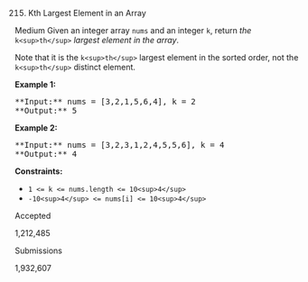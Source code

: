 215. Kth Largest Element in an Array

Medium
Given an integer array `nums` and an integer `k`, return _the_ `k<sup>th</sup>` _largest element in the array_.

Note that it is the `k<sup>th</sup>` largest element in the sorted order, not the `k<sup>th</sup>` distinct element.

**Example 1:**

<pre>
**Input:** nums = [3,2,1,5,6,4], k = 2
**Output:** 5
</pre>

**Example 2:**

<pre>
**Input:** nums = [3,2,3,1,2,4,5,5,6], k = 4
**Output:** 4
</pre>

**Constraints:**

* `1 <= k <= nums.length <= 10<sup>4</sup>`
* `-10<sup>4</sup> <= nums[i] <= 10<sup>4</sup>`

Accepted

1,212,485

Submissions

1,932,607
